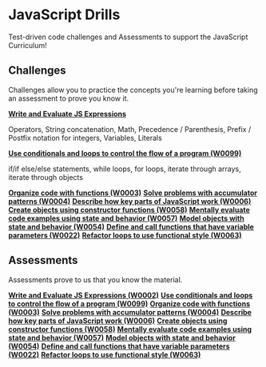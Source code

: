 # JavaScript Drills

Test-driven code challenges and Assessments to support the JavaScript Curriculum!

## Challenges

Challenges allow you to practice the concepts you're learning before taking an assessment to prove you know it.

**[Write and Evaluate JS Expressions](./js-expressions/README.md)**  

Operators, String concatenation, Math, Precedence / Parenthesis, Prefix / Postfix notation for integers, Variables, Literals

**[Use conditionals and loops to control the flow of a program (W0099)](./js-conditionals-loops/README.md)**

if/if else/else statements, while loops, for loops, iterate through arrays, iterate through objects

**[Organize code with functions (W0003)](./js-functions/README.md)**
**[Solve problems with accumulator patterns (W0004)](./js-accumulators/README.md)**
**[Describe how key parts of JavaScript work (W0006)](./js-describe/README.md)**
**[Create objects using constructor functions (W0058)](./js-constructor/README.md)**
**[Mentally evaluate code examples using state and behavior (W0057)](./js-evaluate-state-and-behavior/README.md)**
**[Model objects with state and behavior (W0054)](./js-model-state-and-behavior/README.md)**
**[Define and call functions that have variable parameters (W0022)](./js-functions-variable-parameters/README.md)**
**[Refactor loops to use functional style (W0063)](./js-functional-loops/README.md)**



## Assessments

Assessments prove to us that you know the material.

**[Write and Evaluate JS Expressions (W0002)](./assessments/js-expressions/README.md)**
**[Use conditionals and loops to control the flow of a program (W0099)](./assessments/js-conditionals-loops/README.md)**
**[Organize code with functions (W0003)](./assessments/js-functions/README.md)**
**[Solve problems with accumulator patterns (W0004)](./assessments/js-accumulators/README.md)**
**[Describe how key parts of JavaScript work (W0006)](./assessments/js-describe/README.md)**
**[Create objects using constructor functions (W0058)](./assessments/js-constructor/README.md)**
**[Mentally evaluate code examples using state and behavior (W0057)](./assessments/js-evaluate-state-and-behavior/README.md)**
**[Model objects with state and behavior (W0054)](./assessments/js-model-state-and-behavior/README.md)**
**[Define and call functions that have variable parameters (W0022)](./assessments/js-functions-variable-parameters/README.md)**
**[Refactor loops to use functional style (W0063)](./assessments/js-functional-loops/README.md)**
